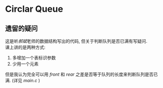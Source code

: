 # Circlar Queue
## 遗留的疑问
这是听*郝斌*老师的数据结构写出的代码, 但关于判断队列是否已满有写疑问.</br>
课上讲的是两种方式:
1. 多增加一个表标识参数
2. 少用一个元素

但是我认为完全可以用 *front* 和 *rear* 之差是否等于队列的长度来判断队列是否已满. (详见 *main.c* )
